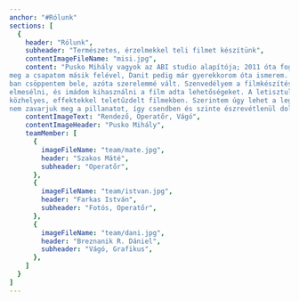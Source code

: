 ```yaml
---
anchor: "#Rólunk"
sections: [
  {
    header: "Rólunk",
    subheader: "Természetes, érzelmekkel teli filmet készítünk",
    contentImageFileName: "misi.jpg",
    content: "Pusko Mihály vagyok az ABI studio alapítója; 2011 óta foglalkozom filmkészítéssel. Ekkor ismerkedtem
meg a csapatom másik felével, Danit pedig már gyerekkorom óta ismerem. Az esküvők világába 2016-
ban csöppentem bele, azóta szerelemmé vált. Szenvedélyem a filmkészítés; szeretek történeteket
elmesélni, és imádom kihasználni a film adta lehetőségeket. A letisztult esztétikában hiszek, nem a
közhelyes, effektekkel teletűzdelt filmekben. Szerintem úgy lehet a legőszintébb érzéseket átadni, ha
nem zavarjuk meg a pillanatot, így csendben és szinte észrevétlenül dolgozunk a háttérben.",
    contentImageText: "Rendező, Operatőr, Vágó",
    contentImageHeader: "Pusko Mihály",
    teamMember: [
      {
        imageFileName: "team/mate.jpg",
        header: "Szakos Máté",
        subheader: "Operatőr",
      },
      {
        imageFileName: "team/istvan.jpg",
        header: "Farkas István",
        subheader: "Fotós, Operatőr",
      },
      {
        imageFileName: "team/dani.jpg",
        header: "Breznanik R. Dániel",
        subheader: "Vágó, Grafikus",
      },
    ]
  }
]
---
```

